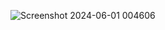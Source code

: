 ![Screenshot 2024-06-01 004606](https://github.com/Nur-Adnan/Google-Map-Clone-Using-Js/assets/56475820/2020cb60-b25d-4276-a256-d84b0558eef5)
